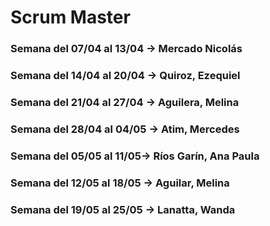 # Scrum Master
### Semana del 07/04 al 13/04 -> Mercado Nicolás
### Semana del 14/04 al 20/04 -> Quiroz, Ezequiel
### Semana del 21/04 al 27/04 -> Aguilera, Melina
### Semana del 28/04 al 04/05 -> Atim, Mercedes
### Semana del 05/05 al 11/05-> Ríos Garín, Ana Paula
### Semana del 12/05 al 18/05 -> Aguilar, Melina
### Semana del 19/05 al 25/05 -> Lanatta, Wanda

